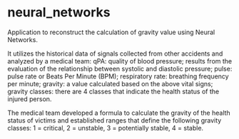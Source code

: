 # neural_networks
Application to reconstruct the calculation of gravity value using Neural Networks.

It utilizes the historical data of signals collected from other accidents and analyzed by a medical team:
qPA: quality of blood pressure; results from the evaluation of the relationship between systolic and diastolic pressure;
pulse: pulse rate or Beats Per Minute (BPM);
respiratory rate: breathing frequency per minute;
gravity: a value calculated based on the above vital signs;
gravity classes: there are 4 classes that indicate the health status of the injured person.

The medical team developed a formula to calculate the gravity of the health status of victims and established ranges that define the following gravity classes:
1 = critical,
2 = unstable,
3 = potentially stable,
4 = stable.
